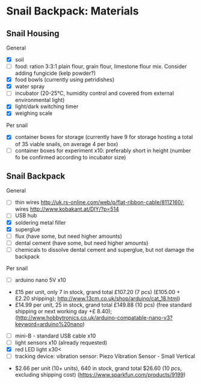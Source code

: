 Snail Backpack: Materials
===========================

Snail Housing
---------------------------

General
- [x] soil
- [ ] food: ration 3:3:1 plain flour, grain flour, limestone flour mix. Consider adding fungicide (kelp powder?)
- [x] food bowls (currently using petridishes)
- [x] water spray
- [ ] incubator (20-25°C, humidity control and covered from external environmental light)
- [x] light/dark switching timer
- [x] weighing scale

Per snail
- [x] container boxes for storage (currently have 9 for storage hosting a total of 35 viable snails, on average 4 per box)
- [ ] container boxes for experiment x10: preferably short in height (number fo be confirmed according to incubator size)

Snail Backpack
---------------------------
General
- [ ] thin wires http://uk.rs-online.com/web/p/flat-ribbon-cable/8112160/; wires
http://www.kobakant.at/DIY/?p=514
- [ ] USB hub
- [x] soldering metal filler
- [x] superglue
- [ ] flux (have some, but need higher amounts)
- [ ] dental cement (have some, but need higher amounts)
- [ ] chemicals to dissolve dental cement and superglue, but not damage the backpack

Per snail
- [ ] arduino nano 5V x10 
* £15 per unit, only 7 in stock, grand total £107.20 (7 pcs) (£105.00 + £2.20 shipping); http://www.13cm.co.uk/shop/arduino/cat_18.html)
* £14.99 per unit, 25 in stock, grand total £149.88 (10 pcs) (free standard shipping or next working day +£ 8.40); (http://www.hobbytronics.co.uk/arduino-compatable-nano-v3?keyword=arduino%20nano)
- [ ] mini-B - standard USB cable x10
- [ ] light sensors x10 (already requested)
- [x] red LED light x30<
- [ ] tracking device: vibration sensor: Piezo Vibration Sensor - Small Vertical
*  $2.66 per unit (10+ units), 640 in stock, grand total $26.60 (10 pcs, excluding shipping cost) (https://www.sparkfun.com/products/9199)

